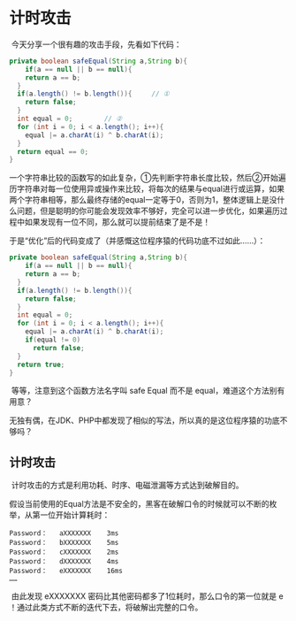 # 计时攻击

​		今天分享一个很有趣的攻击手段，先看如下代码：

```java
private boolean safeEqual(String a,String b){
	if(a == null || b == null){
    return a == b;
  }
  if(a.length() != b.length()){		// ①
    return false;
  }
  int equal = 0;		// ②
  for (int i = 0; i < a.length(); i++){
    equal |= a.charAt(i) ^ b.charAt(i);
  }
  return equal == 0;
}
```

​		一个字符串比较的函数写的如此复杂，①先判断字符串长度比较，然后②开始遍历字符串对每一位使用异或操作来比较，将每次的结果与equal进行或运算，如果两个字符串相等，那么最终存储的equal一定等于0，否则为1，整体逻辑上是没什么问题，但是聪明的你可能会发现效率不够好，完全可以进一步优化，如果遍历过程中如果发现有一位不同，那么就可以提前结束了是不是！

​		于是“优化”后的代码变成了（并感慨这位程序猿的代码功底不过如此……）：

```java
private boolean safeEqual(String a,String b){
	if(a == null || b == null){
    return a == b;
  }
  if(a.length() != b.length()){
    return false;
  }
  int equal = 0;
  for (int i = 0; i < a.length(); i++){
    equal |= a.charAt(i) ^ b.charAt(i);
    if(equal != 0)
      return false;
  }
  return true;
}
```

​		等等，注意到这个函数方法名字叫 safe Equal 而不是 equal，难道这个方法别有用意？

​		无独有偶，在JDK、PHP中都发现了相似的写法，所以真的是这位程序猿的功底不够吗？

## 计时攻击

​		计时攻击的方式是利用功耗、时序、电磁泄漏等方式达到破解目的。

​		假设当前使用的Equal方法是不安全的，黑客在破解口令的时候就可以不断的枚举，从第一位开始计算耗时：

```
Password：	aXXXXXXX	3ms
Password：	bXXXXXXX	5ms
Password：	cXXXXXXX	2ms
Password：	dXXXXXXX	4ms
Password：	eXXXXXXX	16ms
……
```

​		由此发现 eXXXXXXX 密码比其他密码都多了1位耗时，那么口令的第一位就是 e ！通过此类方式不断的迭代下去，将破解出完整的口令。
